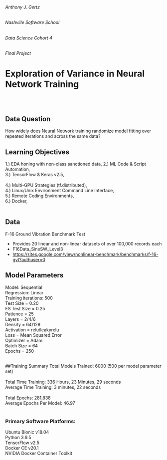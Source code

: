 ###### Anthony J. Gertz
###### Nashville Software School
###### Data Science Cohort 4
###### Final Project

# Exploration of Variance in Neural Network Training
<br>
<br>


## Data Question
How widely does Neural Network training randomize model fitting over repeated iterations and across the same data? 
<br>


## Learning Objectives
1.)	EDA honing with non-class sanctioned data,
2.)	ML Code & Script Automation, <br>
3.)    TensorFlow & Keras v2.5, <br>	
4.)    Multi-GPU Strategies (tf.distributed), <br>
4.)    Linux/Unix Environment Command Line Interface, <br>
5.)    Remote Coding Environments, <br>
6.)    Docker, <br>
<br>


## Data
F-16 Ground Vibration Benchmark Test
- Provides 20 linear and non-linear datasets of over 100,000 records each <br>
- F16Data_SineSW_Level3 <br>
- https://sites.google.com/view/nonlinear-benchmark/benchmarks/f-16-gvt?authuser=0 <br>


## Model Parameters
Model: Sequential<br>
Regression: Linear<br>
Training iterations: 500<br>
Test Size = 0.20<br>
ES Test Size = 0.25<br>
Patience = 25<br>
Layers = 2/4/6<br>
Density = 64/128<br>
Activation = relu/leakyrelu<br>
Loss = Mean Squared Error<br>
Optimizer = Adam<br>
Batch Size = 64<br>
Epochs = 250<br>
<br>


##Training Summary
Total Models Trained: 6000 (500 per model parameter set)<br>
<br>
Total Time Training: 336 Hours, 23 Minutes, 29 seconds<br>
Average Time Training: 3 minutes, 22 seconds <br>
<br>
Total Epochs: 281,838<br>
Average Epochs Per Model: 46.97<br>
<br>





### Primary Software Platforms: 
Ubuntu Bionic v18.04 <br>
Python 3.9.5 <br>
TensorFlow v2.5 <br>
Docker CE v20.1 <br>
NVIDIA Docker Container Toolkit<br>


